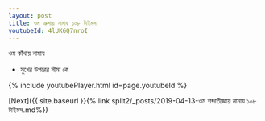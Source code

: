 ```yaml
---
layout: post
title: ওম ভ্রুশায় নামায ১০৮ টাইমস
youtubeId: 4lUK6Q7nroI
---
```

 
 
 ওম কাঁথায় নামায  
 
 -  সুখের উপরের সীমা কে 
 
  
 
  
 
 
 
 
 
 


{% include youtubePlayer.html id=page.youtubeId %}
 
[Next]({{ site.baseurl }}{% link  split2/_posts/2019-04-13-ওম শব্দাতীজ্ঞায় নামায  ১০৮ টাইমস.md%})
 
